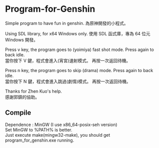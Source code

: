 # Program-for-Genshin
Simple program to have fun in genshin.
為原神開發的小程式。

Using SDL library, for x64 Windows only.
使用 SDL 函式庫，專為 64 位元 Windows 開發。

Press v key, the program goes to (yoimiya) fast shot mode.
Press again to back idle.</br>
當你按下 V 鍵，程式會進入(宵宮)速射模式。
再按一次返回待機。

Press n key, the program goes to skip (drama) mode.
Press again to back idle.</br>
當你按下 N 鍵，程式會進入跳過(劇情)模式。
再按一次返回待機。

Thanks for Zhen Kuo's help.</br>
感謝郭鎮的協助。

## Compile
Dependence : MinGW (I use x86_64-posix-seh version)</br>
Set MinGW to %PATH% is better.</br>
Just execute make(mingw32-make), you should get program_for_genshin.exe running.

